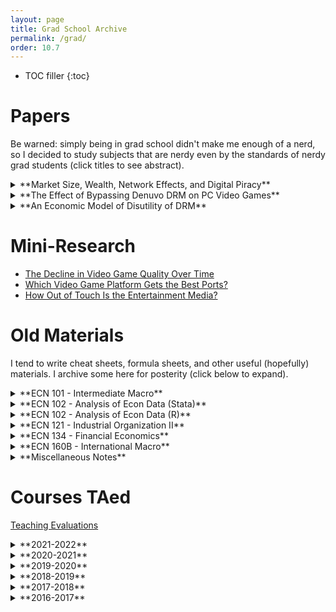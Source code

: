 ```yaml
---
layout: page
title: Grad School Archive
permalink: /grad/
order: 10.7
---
```


* TOC filler
{:toc}


# Papers

Be warned: simply being in grad school didn't make me enough of a nerd, so I decided to study subjects that are nerdy even by the standards of nerdy grad students (click titles to see abstract).

<details markdown=1><summary markdown="span">**Market Size, Wealth, Network Effects, and Digital Piracy**</summary>

  > *Abstract.* The effect of digital piracy is often framed as a creator having to compete against unauthorized copies of their own creation, despite intellectual property rights laws. This framing has empirical and theoretical support, but the empirical findings often suggest that the magnitude and even sign of piracy effects depend on the characteristics of the software and the market. For example, piracy seems to have a larger negative effect on sales of high-profile works, but a smaller and perhaps even positive effect on lesser-known works. This paper seeks a theoretical explanation of differential piracy effects. It is unique in that it gives considerable focus to the market size, and also to budgetary limitations of the consumer base, motivated by high piracy rates in developing countries. The models imply that piracy is more likely to help developers when the market for the software is smaller; when network effects are neither too weak nor too strong; when piracy is neither to accessible nor too inaccessible; when the cost of piracy is relatively homogeneous; and when the consumer base is not too poor. All things considered, the inclusion of market size, consumer budgets, and heterogeneous piracy costs suggest that piracy is less likely to be beneficial to developers than previous literature suggest. Developer profit may be higher or lower with piracy, but buyer welfare is no worse, and is sometimes better, with piracy.

</details>


<details markdown=1><summary markdown="span">**The Effect of Bypassing Denuvo DRM on PC Video Games**</summary>

  > *Abstract.* A digital good can be duplicated and distributed at nearly zero cost by anyone with a copy. Although it is typically a violation of intellectual property laws to do so, the Internet has made digital piracy a significant concern for developers who wish to sell their software: developers may find themselves essentially competing against pirated copies of their own software. In the personal computer video game market, a digital rights management (DRM) technology called Denuvo has been used since 2014 to restrict software usage to legitimate buyers. Sometimes Denuvo DRM is cracked, after which piracy can occur. I exploit the randomness with which Denuvo DRM is cracked to estimate the effect that Denuvo DRM survival time has on protecting revenue from the effects of piracy. When Denuvo DRM is quickly cracked, piracy leads to an estimated 20 percent fall in total revenue on average relative to an uncracked counterfactual, but that effect is weaker the longer it takes for Denuvo DRM to be cracked. When Denuvo DRM survives for at least 12 weeks, piracy leads to nearly zero total revenue loss on average. These results suggest that Denuvo DRM does protect legitimate sales, but there is little justification to employ Denuvo DRM long-term (i.e. for more than three months), especially given that Denuvo DRM is generally disliked by legitimate buyers.

</details>


<details markdown=1><summary markdown="span">**An Economic Model of Disutility of DRM**</summary>

  > *Abstract.* I develop a model in which software developers can choose to respond to the anticipated presence of piracy either by undercutting piracy or by acquiring costly digital rights management (DRM) technology from a third-party DRM provider. DRM works by delaying the availability of pirated copies to an uncertain future time, incentivizing impatient consumers to purchase a legitimate copy immediately. DRM, however, is disliked by consumers and is therefore a source of disutility. The model implies that unobstructed piracy, when accessible enough, reduces developer profit, and the reduction in profit is more severe for developers in larger markets. DRM, provided it is not too costly or too annoying to users, increases a developer's expected profit and the welfare of those who purchase the software relative to unobstructed piracy. Furthermore, the model suggests that developers can increase expected profit by credibly agreeing to remove DRM from legitimate copies after DRM has been cracked, but it is not necessarily true that the eventual removal of DRM increases expected buyer welfare relative to indefinitely retained DRM.

</details>


# Mini-Research ###
* [The Decline in Video Game Quality Over Time](/grad/research/vg)
* [Which Video Game Platform Gets the Best Ports?](/grad/research/multiport)
* [How Out of Touch Is the Entertainment Media?](/grad/research/media)


# Old Materials

I tend to write cheat sheets, formula sheets, and other useful (hopefully)
materials. I archive some here for posterity (click below to expand).

<details markdown=1><summary markdown="span">**ECN 101 - Intermediate Macro**</summary>
  - [Solow Growth Model](/grad/courses/old/materials/ecn101/solow.pdf)
</details>

<details markdown=1><summary markdown="span">**ECN 102 - Analysis of Econ Data (Stata)**</summary>
 - [Stata Sheet 01](/grad/courses/old/materials/ecn102/stata-01.pdf)
 - [Stata Sheet 02](/grad/courses/old/materials/ecn102/stata-02.pdf)
 - [Stata Sheet 03](/grad/courses/old/materials/ecn102/stata-03.pdf)
 - [Central Limit Theorem](/grad/courses/old/materials/ecn102/CLT.pdf)
 - [Confidence Intervals and Testing](/grad/courses/old/materials/ecn102/CI_htest_pvalue.pdf)
 - [Simple Regression](/grad/courses/old/materials/ecn102/simpleregressions.pdf)
 - [Log Functional Forms](/grad/courses/old/materials/ecn102/logfunctionalforms.pdf)
 - [Multiple Regression](/grad/courses/old/materials/ecn102/multipleregression.pdf)
 - [Marginal Effects](/grad/courses/old/materials/ecn102/marginaleffects.pdf)
 - [F-test](/grad/courses/old/materials/ecn102/ftest.pdf)
</details>

<details markdown=1><summary markdown="span">**ECN 102 - Analysis of Econ Data (R)**</summary>
 - [R Sheet 01](/grad/courses/old/materials/ecn102/Rsheet-01.pdf)
 - [R Sheet 02](/grad/courses/old/materials/ecn102/Rsheet-02.pdf)
 - [R Sheet 03](/grad/courses/old/materials/ecn102/Rsheet-03.pdf)
 - [R Sheet 04](/grad/courses/old/materials/ecn102/Rsheet-04.pdf)
 - [R Sheet 05](/grad/courses/old/materials/ecn102/Rsheet-05.pdf)
 - [Central Limit Theorem](/grad/courses/old/materials/ecn102/R-CLT.pdf)
 - [Confidence Intervals and Testing](/grad/courses/old/materials/ecn102/CI_htest_pvalue.pdf)
 - [Simple Regression](/grad/courses/old/materials/ecn102/R-simpleregressions.pdf)
 - [Log Functional Forms](/grad/courses/old/materials/ecn102/R-logfunctionalforms.pdf)
 - [Multiple Regression](/grad/courses/old/materials/ecn102/R-multipleregressions.pdf)
 - [F-tests](/grad/courses/old/materials/ecn102/R-ftest.pdf)
 - [OLS Assumption Tests](/grad/courses/old/materials/ecn102/R-OLStests.pdf)
 - [cats.csv](/grad/courses/old/materials/ecn102/cats.csv)
 - [wages.csv](/grad/courses/old/materials/ecn102/wages.csv)
 - [hcle.csv](/grad/courses/old/materials/ecn102/hcle.csv)
 - [sleep.csv](/grad/courses/old/materials/ecn102/sleep.csv)

When using interactive scripts, press *Shift + Enter* to proceed step-by-step; or
click on *Runtime -> Run all* to run the entire script. It will give a warning but I
can assure you that my R script will not steal your credit card information.
 - [Basic Graphics](https://colab.research.google.com/drive/1TkTdZ4FAGHhuL8acM3uNGhHQ95kvbd7e?usp=sharing)
 - [Two-Sample Tests](https://colab.research.google.com/drive/1p8SiTIS6PCAFTn7h3Rrz63b4Q2fguW1J?usp=sharing)
 - [Correlation and Simple Regression](https://colab.research.google.com/drive/1UOofb_0qcgF68enCL2bYtN7U3zfZbqPy?usp=sharing)
 - [Multiple Regression](https://colab.research.google.com/drive/105kjMxIhP0B-le4pDYBKfTIP43ByTxYN?usp=sharing)
 - [Joint Testing](https://colab.research.google.com/drive/17niELnclHU6QLx8c58KLpcOy5Ks9WWWM?usp=sharing)
 - [OLS Testing](https://colab.research.google.com/drive/1vglGVMTmW_FBXBvS_HAdulacAZVpsAYW?usp=sharing)
</details>

<details markdown=1><summary markdown="span">**ECN 121 - Industrial Organization II**</summary>
 - [Spatial Competition](/grad/courses/old/materials/ecn121/week02-ans.pdf)
 - [Price Discrimination, Nash Equilibria](/grad/courses/old/materials/ecn121/week03-ans.pdf)
 - [Collusion, Limit Pricing](/grad/courses/old/materials/ecn121/week04-ans.pdf)
 - [Cartels](/grad/courses/old/materials/ecn121/week05-ans.pdf)
 - [Horizontal Mergers and Welfare](/grad/courses/old/materials/ecn121/week06-ans.pdf)
 - [Vertical Mergers, Natural Monopoly](/grad/courses/old/materials/ecn121/week07-ans.pdf)
 - [Ramsey Pricing, Two-Part Tariff](/grad/courses/old/materials/ecn121/week08-ans.pdf)
 - [Permits and Lotteries, Externalities](/grad/courses/old/materials/ecn121/week10-ans.pdf)
 - [International Trade, Economic Theory of Regulation](/grad/courses/old/materials/ecn121/week11-ans.pdf)
</details>

<details markdown=1><summary markdown="span">**ECN 134 - Financial Economics**</summary>
 - [Present Value](/grad/courses/old/materials/ecn134/presentvalue.pdf)
 - [Rate of Return](/grad/courses/old/materials/ecn134/rateofreturn.pdf)
 - [Awkward Finance Jargon](/grad/courses/old/materials/ecn134/optionsjargon.pdf)
 - [Put-Call Parity and Portfolio Choice](/grad/courses/old/materials/ecn134/putcallchoice.pdf)
 - [Market Beta and CAPM](/grad/courses/old/materials/ecn134/capm.pdf)
 - [Modigliani-Miller Theorem](/grad/courses/old/materials/ecn134/mm.pdf)
</details>

<details markdown=1><summary markdown="span">**ECN 160B - International Macro**</summary>
 - [Warmup](/grad/courses/old/materials/ecn160B/week01-ans.pdf)
 - [Exchange Rates, Parity Conditions](/grad/courses/old/materials/ecn160B/week02-ans.pdf)
 - [LOOP and PPP](/grad/courses/old/materials/ecn160B/week03-ans.pdf)
 - [Long-Run Exchange Rate Theory](/grad/courses/old/materials/ecn160B/week04-ans.pdf)
 - [Open Economy National Accounting](/grad/courses/old/materials/ecn160B/week05-ans.pdf)
 - [External Wealth, Consumption Smoothing](/grad/courses/old/materials/ecn160B/week06-ans.pdf)
 - [Investment and Balance of Payments](/grad/courses/old/materials/ecn160B/week07-ans.pdf)
 - [IS-LM-FX Shocks](/grad/courses/old/materials/ecn160B/week08-ans.pdf)
 - [Costs of Fixing versus Floating](/grad/courses/old/materials/ecn160B/week09-ans.pdf)
 - [Foreign Reserves and Speculative Attacks](/grad/courses/old/materials/ecn160B/week10-ans.pdf)
 - [Self-Confirming Equilibria](/grad/courses/old/materials/ecn160B/week11-ans.pdf)
</details>

<details markdown=1><summary markdown="span">**Miscellaneous Notes**</summary>
 - [Basic Probability Cheat Sheet](/grad/courses/old/materials/misc/basicprobability.pdf)
 - [Basic Linear Regression with Matrices](/grad/courses/old/materials/misc/regressionmatrix.pdf)
 - [McCall Search Model of Unemployment](/grad/courses/old/materials/misc/mccall.pdf)
 - [Search Model of Unemployment with Endogenous Destruction](/grad/courses/old/materials/misc/endogenousdestruction.pdf)
 - [Mortensen-Pissarides Search Model of Unemployment](/grad/courses/old/materials/misc/mortensenpissarides.pdf)
 - [Permanent Income Hypothesis](/grad/courses/old/materials/misc/pih.pdf)
 - [Lucas Tree CAPM ](/grad/courses/old/materials/misc/lucastree.pdf)
 - [Lagos-Wright Monetary Search Model](/grad/courses/old/materials/misc/lagoswright.pdf)
 - [Geromichalos, Licari, Suarez-Lledo CAPM](/grad/courses/old/materials/misc/gls.pdf)
 - [Duffie et al Over-the-Counter Markets](/grad/courses/old/materials/misc/otc.pdf)
</details>


# Courses TAed

[Teaching Evaluations](/grad/courses/old/evals.pdf)

<details markdown=1><summary markdown="span">**2021-2022**</summary>
  - [ECN 160B - International Macro (Spring 2022)](/grad/courses/old/2022Sp_ECN160B/)
  - [ECN 103 - Uncertainty & Information (Winter 2022)](/grad/courses/old/2022W_ECN103/)
  - [ECN 121B - Industrial Organization (Fall 2021)](/grad/courses/old/2021F_ECN121B/)
</details>

<details markdown=1><summary markdown="span">**2020-2021**</summary>
  - [ECN 103 - Uncertainty & Information (Spring 2021)](/grad/courses/old/2021Sp_ECN103/)
  - [ECN 106 - Decision Making (Winter 2021)](/grad/courses/old/2021W_ECN106/)
  - [ECN 121B - Industrial Organization (Fall 2020)](/grad/courses/old/2020F_ECN121B/)
</details>

<details markdown=1><summary markdown="span">**2019-2020**</summary>
  - [ECN 102 - Analysis of Econ Data (Summer 2020)](/grad/courses/old/2020Su_ECN102/)
  - [ECN 102 - Analysis of Econ Data (Spring 2020)](/grad/courses/old/2020Sp_ECN102/)
  - [ECN 160B - International Macro (Winter 2020)](/grad/courses/old/2020W_ECN160B/)
  - [ECN 1B - Principles of Macro (Fall 2019)](/grad/courses/old/2019F_ECN1B/)
</details>

<details markdown=1><summary markdown="span">**2018-2019**</summary>
  - [ECN 1B - Principles of Macro (Summer 2019)](/grad/courses/old/2019Su_ECN1B/)
  - [ECN 102 - Analysis of Econ Data (Spring 2019)](/grad/courses/old/2019Sp_ECN102/)
  - [ECN 122 - Game Theory (Winter 2019)](/grad/courses/old/2019W_ECN122/)
  - [ECN 102 - Analysis of Econ Data (Fall 2018)](/grad/courses/old/2018F_ECN102/)
</details>

<details markdown=1><summary markdown="span">**2017-2018**</summary>
  - [ECN 1B - Principles of Macro (Summer 2018)](/grad/courses/old/2018Su_ECN1B/)
  - [ECN 134 - Financial Economics (Spring 2018)](/grad/courses/old/2018Sp_ECN134/)
  - [ECN 102 - Analysis of Econ Data (Winter 2018)](/grad/courses/old/2018W_ECN102/)
  - [ECN 1B - Principles of Macro (Fall 2017)](/grad/courses/old/2017F_ECN1B/)
</details>

<details markdown=1><summary markdown="span">**2016-2017**</summary>
  - [ECN 1B - Principles of Macro (Summer 2017)](/grad/courses/old/2017Su_ECN1B/)
  - [ECN 1B - Principles of Macro (Spring 2017)](/grad/courses/old/2017Sp_ECN1B/)
  - [ECN 1B - Principles of Macro (Winter 2017)](/grad/courses/old/2017W_ECN1B/)
  - [ECN 101B - Intermediate Macro (Fall 2016)](/grad/courses/old/2016F_ECN101/)
</details>
